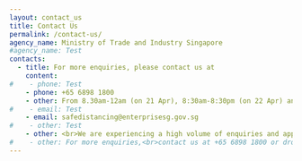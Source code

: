 ```yaml
---
layout: contact_us
title: Contact Us
permalink: /contact-us/
agency_name: Ministry of Trade and Industry Singapore
#agency_name: Test
contacts:
  - title: For more enquiries, please contact us at
    content:
#    - phone: Test
    - phone: +65 6898 1800
    - other: From 8.30am-12am (on 21 Apr), 8:30am-8:30pm (on 22 Apr) and 8.30am-5.30pm (23 Apr onwards)
#    - email: Test
    - email: safedistancing@enterprisesg.gov.sg
#    - other: Test 
    - other: <br>We are experiencing a high volume of enquiries and appreciate your understanding and patience. Kindly refrain from submitting duplicate applications to avoid further delays.  
#    - other: For more enquiries,<br>contact us at +65 6898 1800 or drop us an email at safedistancing@enterprisesg.gov.sg   
---
```

